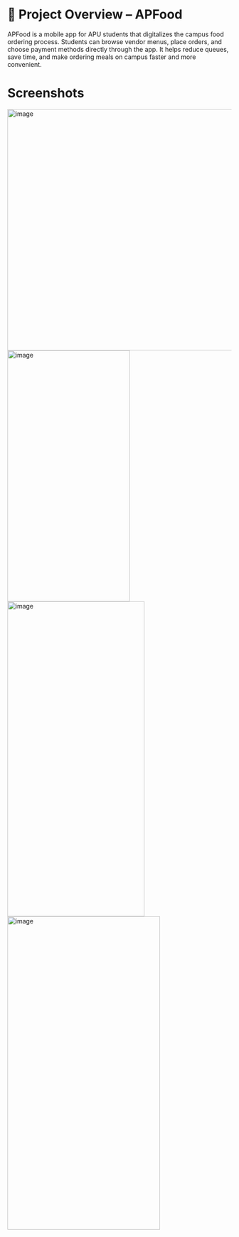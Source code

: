 # 🍱 Project Overview – APFood
APFood is a mobile app for APU students that digitalizes the campus food ordering process. Students can browse vendor menus, place orders, and choose payment methods directly through the app. It helps reduce queues, save time, and make ordering meals on campus faster and more convenient.

# Screenshots
<img width="818" height="543" alt="image" src="https://github.com/user-attachments/assets/3b1ab014-fc62-4a4d-a9e9-69665ba0bed9" />
<img width="275" height="565" alt="image" src="https://github.com/user-attachments/assets/01722110-c798-4648-a507-a265c4653911" />
<img width="308" height="709" alt="image" src="https://github.com/user-attachments/assets/e4cb335b-c270-4e6e-8bab-eafa9b68b74c" />
<img width="343" height="705" alt="image" src="https://github.com/user-attachments/assets/4d3db287-22c0-4591-bdff-b12e60d00c36" />


